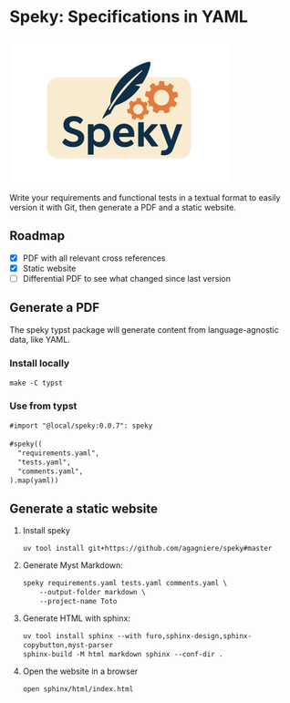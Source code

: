 # Speky: Specifications in YAML

![logo](sphinx/assets/Speky-256.png)

Write your requirements and functional tests in a textual format to easily version it with Git,
then generate a PDF and a static website.

## Roadmap
- [x] PDF with all relevant cross references
- [x] Static website
- [ ] Differential PDF to see what changed since last version

## Generate a PDF

The speky typst package will generate content from language-agnostic data, like YAML.

### Install locally

```shell
make -C typst
```

### Use from typst

```typst
#import "@local/speky:0.0.7": speky

#speky((
  "requirements.yaml",
  "tests.yaml",
  "comments.yaml",
).map(yaml))
```

## Generate a static website

1. Install speky
   ```shell
   uv tool install git+https://github.com/agagniere/speky#master
   ```
1. Generate Myst Markdown:
   ```shell
   speky requirements.yaml tests.yaml comments.yaml \
	   --output-folder markdown \
	   --project-name Toto
   ```
1. Generate HTML with sphinx:
   ```shell
   uv tool install sphinx --with furo,sphinx-design,sphinx-copybutton,myst-parser
   sphinx-build -M html markdown sphinx --conf-dir .
   ```
1. Open the website in a browser
   ```shell
   open sphinx/html/index.html
   ```
